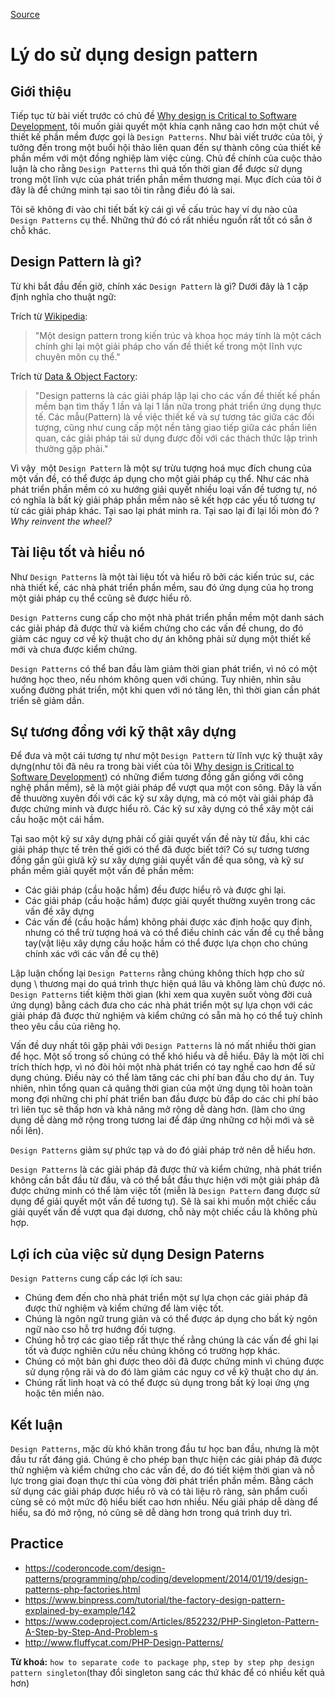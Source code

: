 [Source](https://www.codeproject.com/Tips/808058/Reasons-for-using-design-patterns "Permalink to Reasons for using design patterns")

# Lý do sử dụng design pattern

## Giới thiệu

Tiếp tục từ bài viết trước có chủ đề [Why design is Critical to Software Development][1], tôi muốn giải quyết một khía cạnh nâng cao hơn một chút về thiết kế phần mềm được gọi là `Design Patterns`. Như bài viết trước của tôi, ý tưởng đến trong một buổi hội thảo liên quan đến sự thành công của thiết kế phần mềm với một đồng nghiệp làm việc cùng. Chủ đề chính của cuộc thảo luận là cho rằng `Design Patterns` thì quá tốn thời gian để được sử dụng trong một lĩnh vực của phát triển phần mềm thương mại. Mục đích của tôi ở đây là để chứng minh tại sao tôi tin rằng điều đó là sai.

Tôi sẽ không đi vào chi tiết bất kỳ cái gì về cấu trúc hay ví dụ nào của `Design Patterns` cụ thể. Những thứ đó có rất nhiều nguồn rất tốt có sẵn ở chỗ khác.

## Design Pattern là gì?

Từ khi bắt đầu đến giờ, chính xác `Design Pattern` là gì? Dưới đây là 1 cặp định nghĩa cho thuật ngữ:

Trích từ [Wikipedia][2]:

> "Một design pattern trong kiến trúc và khoa học máy tính là một cách chính ghi lại một giải pháp cho vấn đề thiết kế trong một lĩnh vực chuyên môn cụ thể."

Trích từ [Data & Object Factory][3]:

> "Design patterns là các giải pháp lặp lại cho các vấn đề thiết kế phần mềm bạn tìm thấy 1 lần và lại 1 lần nữa trong phát triển ứng dụng thực tế. Các mẫu(Pattern) là về việc thiết kế và sự tương tác giữa các đối tượng, cũng như cung cấp một nền tảng giao tiếp giữa các phần liên quan, các giải pháp tái sử dụng được đối với các thách thức lập trình thường gặp phải."

Vì vậy  một `Design Pattern` là một sự trừu tượng hoá mục đích chung của một vấn đề, có thể được áp dụng cho một giải pháp cụ thể. Như các nhà phát triển phần mềm có xu hướng giải quyết nhiều loại vấn đề tương tự, nó có nghĩa là bất kỳ giải pháp phần mềm nào sẽ kết hợp các yếu tố tương tự từ các giải pháp khác. Tại sao lại phát minh ra. Tại sao lại đi lại lối mòn đó ? _Why reinvent the wheel?_

## Tài liệu tốt và hiểu nó

Như `Design Patterns` là một tài liệu tốt và hiểu rõ bởi các kiến trúc sư, các nhà thiết kế, các nhà phát triển phần mềm, sau đó ứng dụng của họ trong một giải pháp cụ thể ccũng sẽ được hiểu rõ.

`Design Patterns` cung cấp cho một nhà phát triển phần mềm một danh sách các giải pháp đã được thử và kiểm chứng cho các vấn đề chung, do đó giảm các nguy cơ về kỹ thuật cho dự án không phải sử dụng một thiết kế mới và chưa được kiểm chứng.

`Design Patterns` có thể ban đầu làm giảm thời gian phát triển, vì nó có một hướng học theo, nếu nhóm không quen với chúng. Tuy nhiên, nhìn sâu xuống đường phát triển, một khi quen với nó tăng lên, thì thời gian cần phát triển sẽ giảm dần.

## Sự tương đồng với kỹ thật xây dựng

Để đưa và một cái tương tự như một `Design Pattern` từ lĩnh vực kỹ thuật xây dựng(như tôi đã nêu ra trong bài viết của tôi [Why design is Critical to Software Development][1]) có những điểm tương đồng gần giống với công nghệ phần mềm), sẽ là một giải pháp để vượt qua một con sông. Đây là vấn đề thuường xuyên đối với các kỹ sư xây dựng, mà có một vài giải pháp đã được chứng minh và được hiểu rõ. Các kỹ sư xây dựng có thể xây một cái cầu hoặc một cái hầm.

Tại sao một kỹ sư xây dựng phải cố giải quyết vấn đề này từ đầu, khi các giải pháp thực tế trên thế giới có thể đã được biết tới? Có sự tương tương đồng gần gũi giưã kỹ sư xây dựng giải quyết vấn đề qua sông, và kỹ sư phần mềm giải quyết một vấn đề phần mềm:

* Các giải pháp (cầu hoặc hầm) đều được hiểu rõ và được ghi lại.
* Các giải pháp (cầu hoặc hầm) được giải quyết thường xuyên trong các vấn đề xây dựng
* Các vấn đề (cầu hoặc hầm) không phải được xác định hoặc quy định, nhưng có thể trừ tượng hoá và có thể điều chỉnh các vấn đề cụ thể bằng tay(vật liệu xây dựng cầu hoặc hầm có thể được lựa chọn cho chúng chính xác với các vấn đề cụ thê)

Lập luận chống lại `Design Patterns` rằng chúng không thích hợp cho sử dụng \ thương mại do quá trình thực hiện quá lâu và không làm chủ được nó. `Design Patterns` tiết kiệm thời gian (khi xem qua xuyên suốt vòng đời cuả ứng dụng) bằng cách đưa cho các nhà phát triển một sự lựa chọn với các giải pháp đã được thử nghiệm và kiểm chứng có sẵn mà họ có thể tuỳ chỉnh theo yêu cầu của riêng họ.

Vấn đề duy nhất tôi gặp phải với `Design Patterns` là nó mất nhiều thời gian để học. Một số trong số chúng có thể khó hiểu và dễ hiểu. Đây là một lời chỉ trích thích hợp, vì nó đòi hỏi một nhà phát triển có tay nghề cao hơn để sử dụng chúng. Điều này có thể làm tăng các chi phí ban đầu cho dự án. Tuy nhiên, nhìn tổng quan cả quãng thời gian của một ứng dụng tôi hoàn toàn mong đợi những chi phí phát triển ban đầu được bù đắp do các chi phí bảo trì liên tục sẽ thấp hơn và khả năng mở rộng dễ dàng hơn. (làm cho ứng dụng dễ dàng mở rộng trong tương lai để đáp ứng những cơ hội mới và sẽ nổi lên).

`Design Patterns` giảm sự phức tạp và do đó giải pháp trở nên dễ hiểu hơn.

`Design Patterns` là các giải pháp đã được thử và kiểm chứng, nhà phát triển không cần bắt đầu từ đầu, và có thể bắt đầu thực hiện với một giải pháp đã được chứng minh có thể làm việc tốt (miễn là  `Design Pattern` đang được sử dụng để giải quyết một vấn đề tương tự). Sẽ là sai khi muốn một chiếc cầu giải quyết vấn đề vượt qua đại dương, chỗ này một chiếc cầu là không phù hợp.

## Lợi ích của việc sử dụng Design Paterns

`Design Patterns` cung cấp các lợi ích sau:

* Chúng đem đến cho nhà phát triển một sự lựa chọn các giải pháp đã được thử nghiệm và kiểm chứng để làm việc tốt.
* Chúng là ngôn ngữ trung giản và có thể được áp dụng cho bất kỳ ngôn ngữ nào cso hỗ trợ hướng đối tượng.   
* Chúng hỗ trợ các giao tiếp rất thực thế rằng chúng là các vấn đề ghi lại tốt và được nghiên cứu nếu chúng không có trường hợp khác.
* Chúng có một bản ghi được theo dõi đã được chứng minh vì chúng được sử dụng rộng rãi và do đó làm giảm các nguy cơ về kỹ thuật cho dự án.
* Chúng rất linh hoạt và có thể được sủ dụng trong bất kỳ loại ứng ựng hoặc tên miền nào.

## Kết luận

`Design Patterns`, mặc dù khó khăn trong đầu tư học ban đầu, nhưng là một đầu tư rất đáng giá. Chúng ẽ cho phép bạn thực hiện các giải pháp đã được thử nghiệm và kiểm chứng cho các vấn đề, do đó tiết kiệm thời gian và nỗ lực trong giai đoạn thực thi của vòng đời phát triển phần mềm. Bằng cách sử dụng các giải pháp được hiểu rõ và có tài liệu rõ ràng, sản phẩm cuối cùng sẽ có một mức độ hiểu biết cao hơn nhiều. Nếu giải pháp dễ dàng để hiểu, sa đó mở rộng, nó cũng sẽ dễ dàng hơn trong quá trình duy trì.

[1]: http://www.codeproject.com/Tips/806867/Why-Design-is-Critical-to-Software-Development
[2]: http://en.wikipedia.org/wiki/Design_pattern
[3]: http://www.dofactory.com/Patterns/Patterns.aspx

## Practice
- https://coderoncode.com/design-patterns/programming/php/coding/development/2014/01/19/design-patterns-php-factories.html
- https://www.binpress.com/tutorial/the-factory-design-pattern-explained-by-example/142
- https://www.codeproject.com/Articles/852232/PHP-Singleton-Pattern-A-Step-by-Step-And-Problem-s
- http://www.fluffycat.com/PHP-Design-Patterns/

**Từ khoá:** `how to separate code to package php`, `step by step php design pattern singleton`(thay đổi singleton sang các thứ khác để có nhiều kết quả hơn)
